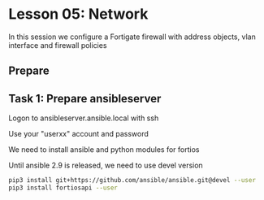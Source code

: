 # Lesson 05: Network

In this session we configure a Fortigate firewall with address objects, vlan interface and firewall policies

## Prepare

## Task 1: Prepare ansibleserver

Logon to ansibleserver.ansible.local with ssh

Use your "userxx" account and password

We need to install ansible and python modules for fortios

Until ansible 2.9 is released, we need to use devel version

``` bash
pip3 install git+https://github.com/ansible/ansible.git@devel --user
pip3 install fortiosapi --user

```

